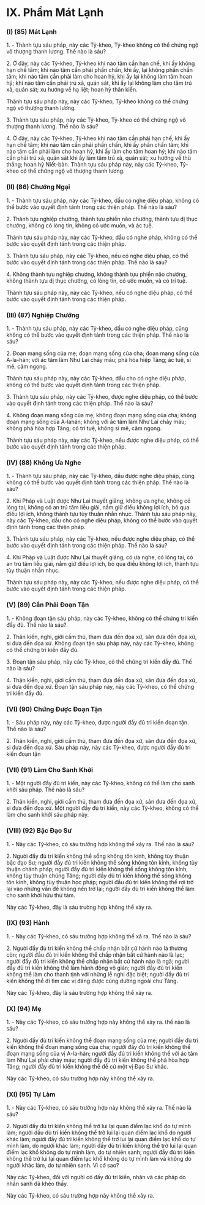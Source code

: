 # IX. Phẩm Mát Lạnh

### (I) (85) Mát Lạnh

1\. - Thành tựu sáu pháp, này các Tỷ-kheo, Tỷ-kheo không có thể chứng ngộ vô thượng thanh lương.
Thế nào là sáu?

2\. Ở đây, này các Tỷ-kheo, Tỷ-kheo khi nào tâm cần hạn chế, khi ấy không hạn chế tâm; khi nào tâm
cần phải phấn chấn, khi ấy, lại không phấn chấn tâm; khi nào tâm cần phải làm cho hoan hỷ, khi ấy lại
không làm tâm hoan hỷ; khi nào tâm cần phải trú xả, quán sát, khi ấy lại không làm cho tâm trú xả, quán
sát; xu hướng về hạ liệt; hoan hỷ thân kiến.

Thành tựu sáu pháp này, này các Tỷ-kheo, Tỷ-kheo không có thể chứng ngộ vô thượng thanh lương.

3\. Thành tựu sáu pháp, này các Tỷ-kheo, Tỷ-kheo có thể chứng ngộ vô thượng thanh lương. Thế nào là
sáu?

4\. Ở đây, này các Tỷ-kheo, Tỷ-kheo khi nào tâm cần phải hạn chế, khi ấy hạn chế tâm; khi nào tâm cần
phải phấn chấn, khi ấy phấn chấn tâm; khi nào tâm cần phải làm cho hoan hỷ, khi ấy làm cho tâm hoan
hỷ; khi nào tâm cần phải trú xả, quán sát khi ấy làm tâm trú xả, quán sát; xu hướng về thù thắng; hoan
hỷ Niết-bàn.
Thành tựu sáu pháp này, này các Tỷ-kheo, Tỷ-kheo có thể chứng ngộ vô thượng thanh lương.

<!--pg-->
### (II) (86) Chướng Ngại

1\. - Thành tựu sáu pháp, này các Tỷ-kheo, dầu có nghe diệu pháp, không có thể bước vào quyết định
tánh trong các thiện pháp. Thế nào là sáu?

2\. Thành tựu nghiệp chướng, thành tựu phiến não chướng, thành tựu dị thục chướng, không có lòng tin,
không có ước muốn, và ác tuệ.

Thành tựu sáu pháp này, này các Tỷ-kheo, dầu có nghe pháp, không có thể bước vào quyết định tánh
trong các thiện pháp.

3\. Thành tựu sáu pháp, này các Tỷ-kheo, nếu có nghe diệu pháp, có thể bước vào quyết định tánh trong
các thiện pháp. Thế nào là sáu?

4\. Không thành tựu nghiệp chướng, không thành tựu phiền não chướng, không thành tựu dị thục
chướng, có lòng tin, có ước muốn, và có trí tuệ.

Thành tựu sáu pháp này, này các Tỷ-kheo, nếu có nghe diệu pháp, có thể bước vào quyết định tánh trong
các thiện pháp.

<!--pg-->
### (III) (87) Nghiệp Chướng

1\. - Thành tựu sáu pháp, này các Tỷ-kheo, dầu có nghe diệu pháp, cũng không có thể bước vào quyết
định tánh trong các thiện pháp. Thế nào là sáu?

2\. Ðoạn mạng sống của mẹ; đoạn mạng sống của cha; đoạn mạng sống của A-la-hán; với ác tâm làm
Như Lai chảy máu; phá hòa hiệp Tăng; ác tuệ, si mê, câm ngọng.

Thành tựu sáu pháp này, này các Tỷ-kheo, dầu cho có nghe diệu pháp, không có thể bước vào quyết
định tánh trong các thiện pháp.

3\. Thành tựu sáu pháp, này các Tỷ-kheo, được nghe diệu pháp, có thể bước vào quyết định tánh trong
các thiện pháp. Thế nào là sáu?

4\. Không đoạn mạng sống của mẹ; không đoạn mạng sống của cha; không đoạn mạng sống của A-lahán; không với ác tâm làm Như Lai chảy máu; không phá hòa hợp Tăng; có trí tuệ, không si mê, câm
ngọng.

Thành tựu sáu pháp này, này các Tỷ-kheo, nếu được nghe diệu pháp, có thể bước vào quyết định tánh
trong các thiện pháp.

<!--pg-->
### (IV) (88) Không Ưa Nghe

1\. - Thành tựu sáu pháp, này các Tỷ-kheo, dầu được nghe diệu pháp, cũng không có thể bước vào quyết
định tánh trong các thiện pháp. Thế nào là sáu?

2\. Khi Pháp và Luật được Như Lai thuyết giảng, không ưa nghe, không có lóng tai, không có an trú tâm
liễu giải, nắm giữ điều không lợi ích, bỏ qua điều lợi ích, không thành tựu tùy thuận nhẫn nhục.
Thành tựu sáu pháp này, này các Tỷ-kheo, dầu cho có nghe diệu pháp, không có thể bước vào quyết
định tánh trong các thiện pháp.

3\. Thành tựu sáu pháp, này các Tỷ-kheo, nếu được nghe diệu pháp, có thể bước vào quyết định tánh
trong các thiện pháp. Thế nào là sáu?

4\. Khi Pháp và Luật được Như Lai thuyết giảng, có ưa nghe, có lóng tai, có an trú tâm liễu giải, nắm giữ
điều lợi ích, bỏ qua điều không lợi ích, thành tựu tùy thuận nhẫn nhục.

Thành tựu sáu pháp này, này các Tỷ-kheo, nếu được nghe diệu pháp, có thể bước vào quyết định tánh
trong các thiện pháp.

<!--pg-->
### (V) (89) Cần Phải Ðoạn Tận

1\. - Không đoạn tận sáu pháp, này các Tỷ-kheo, không có thể chứng tri kiến đầy đủ. Thế nào là sáu?

2\. Thân kiến, nghi, giới cấm thủ, tham đưa đến đọa xứ, sân đưa đến đọa xứ, si đưa đến đọa xứ. Không
đoạn tận sáu pháp này, này các Tỷ-kheo, không có thể chứng tri kiến đầy đủ.

3\. Ðoạn tận sáu pháp, này các Tỷ-kheo, có thể chứng tri kiến đầy đủ. Thế nào là sáu?

4\. Thân kiến, nghi, giới cấm thủ, tham đưa đến đọa xứ, sân đưa đến đọa xứ, si đưa đến đọa xứ. Ðoạn tận
sáu pháp này, này các Tỷ-kheo, có thể chứng tri kiến đầy đủ.

<!--pg-->
### (VI) (90) Chứng Ðược Ðoạn Tận

1\. - Sáu pháp này, này các Tỷ-kheo, được người đầy đủ tri kiến đoạn tận. Thế nào là sáu?

2\. Thân kiến, nghi, giới cấm thủ, tham đưa đến đọa xứ, sân đưa đến đọa xứ, si đưa đến đọa xứ. Sáu pháp
này, này các Tỷ-kheo, được người đầy đủ tri kiến đoạn tận

<!--pg-->
### (VII) (91) Làm Cho Sanh Khởi

1\. - Một người đầy đủ tri kiến, này các Tỷ-kheo, không có thể làm cho sanh khởi sáu pháp. Thế nào là
sáu?

2\. Thân kiến, nghi, giới cấm thủ, tham đưa đến đọa xứ, sân đưa đến đọa xứ, si đưa đến đọa xứ. Một
người đầy đủ tri kiến, này các Tỷ-kheo, không có thể làm cho sanh khởi sáu pháp này.

<!--pg-->
### (VIII) (92) Bậc Ðạo Sư

1\. - Này các Tỷ-kheo, có sáu trường hợp không thể xảy ra. Thế nào là sáu?

2\. Người đầy đủ tri kiến không thể sống không tôn kính, không tùy thuận bậc đạo Sư; người đầy đủ tri
kiến không thể sống không tôn kính, không tùy thuận chánh pháp; người đầy đủ tri kiến không thể sống
không tôn kính, không tùy thuận chúng Tăng; người đầy đủ tri kiến không thể sống không tôn kính,
không tùy thuận học pháp; người đầu đủ tri kiến không thể rơi trở lại vào những vấn đề không nên trở
lại; người đầy đủ tri kiến không thể làm cho sanh khởi hữu thứ tám.

Này các Tỷ-kheo, đây là sáu trường hợp không thể xảy ra.
<!--pg-->
### (IX) (93) Hành

1\. - Này các Tỷ-kheo, có sáu trường hợp không thể xả ra. Thế nào là sáu?

2\. Người đầy đủ tri kiến không thể chấp nhận bất cứ hành nào là thường còn; người đầu đủ tri kiến
không thể chấp nhận bất cứ hành nào là lạc; người đầy đủ tri kiến không thể chấp nhận bất cứ hành nào
là ngã; người đầy đủ tri kiến không thể làm hành động vô gián; người đầy đủ tri kiến không thể làm cho
thanh tịnh với những lễ nghi đặc biệt; người đầy đủ tri kiến không thể đi tìm các vị đáng được cúng
dường ngoài chư Tăng.

Này các Tỷ-kheo, đây là sáu trường hợp không thể xảy ra.

<!--pg-->
### (X) (94) Mẹ

1\. - Này các Tỷ-kheo, có sáu trường hợp này không thể xảy ra. thế nào là sáu?

2\. Người đầy đủ tri kiến không thể đoạn mạng sống của mẹ; người đầy đủ tri kiến không thể đoạn mạng
sống của cha; người đầy đủ tri kiến không thể đoạn mạng sống của vị A-la-hán; người đầy đủ tri kiến
không thể với ác tâm làm Như Lai phải chảy máu; người đầy đủ tri kiến không thể phá hòa hợp Tăng;
người đầy đủ tri kiến không thể đề cử một vị Ðạo Sư khác.

Này các Tỷ-kheo, có sáu trường hợp này không thể xảy ra.

<!--pg-->
### (XI) (95) Tự Làm

1\. - Này các Tỷ-kheo, có sáu trường hợp này không thể xảy ra. Thế nào là sáu?

2\. Người đầy đủ tri kiến không thể trở lui lại quan điểm lạc khổ do tự mình làm; người đầu đủ tri kiến
không thể trở lui lại quan điểm lạc khổ do người khác làm; người đầy đủ tri kiến không thể trở lui lại
quan điểm lạc khổ do tự mình làm, do người khác làm; người đầy đủ tri kiến không thể trở lui lại quan
điểm lạc khổ không do tự mình làm, do tự nhiên sanh; người đầy đủ tri kiến không thể trở lui lại quan
điểm lạc khổ không do tự mình làm và không do người khác làm, do tự nhiên sanh. Vì cớ sao?

Này các Tỷ-kheo, đối với người có đầy đủ tri kiến, nhân và các pháp do nhân sanh đã khéo thấy.

Này các Tỷ-kheo, có sáu trường hợp này không thể xảy ra.

